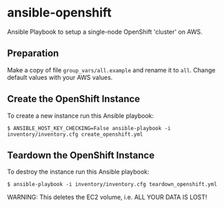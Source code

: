 # ansible-openshift
Ansible Playbook to setup a single-node OpenShift 'cluster' on AWS.

## Preparation

Make a copy of file `group_vars/all.example` and rename it to `all`. Change default values with your AWS values.

## Create the OpenShift Instance

To create a new instance run this Ansible playbook:

```shell
$ ANSIBLE_HOST_KEY_CHECKING=False ansible-playbook -i inventory/inventory.cfg create_openshift.yml
```

## Teardown the OpenShift Instance

To destroy the instance run this Ansible playbook:

```shell
$ ansible-playbook -i inventory/inventory.cfg teardown_openshift.yml
```

WARNING: 
This deletes the EC2 volume, i.e. ALL YOUR DATA IS LOST!
